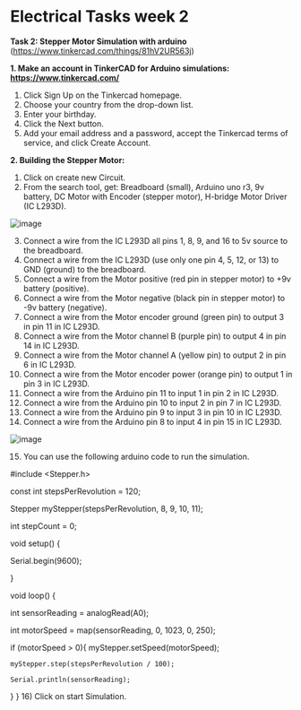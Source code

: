 # Electrical Tasks week 2
**Task 2: Stepper Motor Simulation with arduino**  
(https://www.tinkercad.com/things/81hV2UR563j)

**1. Make an account in TinkerCAD for Arduino simulations: https://www.tinkercad.com/**

  1) Click Sign Up on the Tinkercad homepage.
  2) Choose your country from the drop-down list.
  3) Enter your birthday. 
  4) Click the Next button.
  5) Add your email address and a password, accept the Tinkercad terms of service, and click Create Account.
  
  
**2. Building the Stepper Motor:**

  1) Click on create new Circuit.
  2) From the search tool, get: Breadboard (small), Arduino uno r3, 9v battery, DC Motor with Encoder (stepper motor), H-bridge Motor Driver (IC L293D).
  
  ![image](https://user-images.githubusercontent.com/108147030/179868669-b3100698-8deb-4a4d-8bd7-db676dff3820.png)

  3) Connect a wire from the IC L293D all pins 1, 8, 9, and 16 to 5v source to the breadboard.
  4) Connect a wire from the IC L293D (use only one pin 4, 5, 12, or 13) to GND (ground) to the breadboard.
  5) Connect a wire from the Motor positive (red pin in stepper motor) to +9v battery (positive).
  6) Connect a wire from the Motor negative (black pin in stepper motor) to -9v battery (negative).
  7) Connect a wire from the Motor encoder ground (green pin) to output 3 in pin 11 in IC L293D.
  8) Connect a wire from the Motor channel B (purple pin) to output 4 in pin 14 in IC L293D.
  9) Connect a wire from the Motor channel A (yellow pin) to output 2 in pin 6 in IC L293D.
  10) Connect a wire from the Motor encoder power (orange pin) to output 1 in pin 3 in IC L293D.
  11) Connect a wire from the Arduino pin 11 to input 1 in pin 2 in IC L293D.
  12) Connect a wire from the Arduino pin 10 to input 2 in pin 7 in IC L293D.
  13) Connect a wire from the Arduino pin 9 to input 3 in pin 10 in IC L293D.
  14) Connect a wire from the Arduino pin 8 to input 4 in pin 15 in IC L293D.
  
  ![image](https://user-images.githubusercontent.com/108147030/179868781-a81d2b68-bf3f-4582-82a7-25f45aee57ca.png)

  15) You can use the following arduino code to run the simulation.
  
  #include <Stepper.h>

const int stepsPerRevolution = 120;

Stepper myStepper(stepsPerRevolution, 8, 9, 10, 11);

int stepCount = 0;

void setup()
{

  Serial.begin(9600);
  
  
}

void loop()
{
 
  int sensorReading = analogRead(A0);
  
  int motorSpeed = map(sensorReading, 0, 1023, 0, 250);
  
  if (motorSpeed > 0){
    myStepper.setSpeed(motorSpeed);
    
    myStepper.step(stepsPerRevolution / 100);
    
    Serial.println(sensorReading);
  }
}
  16) Click on start Simulation.
  

